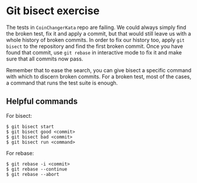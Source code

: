 # Git bisect exercise

The tests in `CoinChangerKata` repo are failing. We could always simply find the broken test,
fix it and apply a commit, but that would still leave us with a whole history of broken commits.
In order to fix our history too, apply `git bisect` to the repository and find the first broken
commit. Once you have found that commit, use `git rebase` in interactive mode to fix it and make
sure that all commits now pass.

Remember that to ease the search, you can give bisect a specific command with which to discern
broken commits. For a broken test, most of the cases, a command that runs the test suite is enough.

## Helpful commands

For bisect:

```
$ git bisect start
$ git bisect good <commit>
$ git bisect bad <commit>
$ git bisect run <command>
```

For rebase:

```
$ git rebase -i <commit>
$ git rebase --continue
$ git rebase --abort
```
